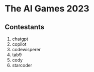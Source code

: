 # The AI Games 2023

## Contestants

1. chatgpt
2. copilot
3. codewisperer
4. tab9
5. cody
6. starcoder